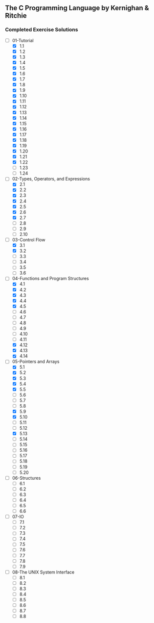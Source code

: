 ## The C Programming Language by Kernighan & Ritchie

### Completed Exercise Solutions

- [ ] 01-Tutorial
    - [X] 1.1
    - [X] 1.2
    - [X] 1.3
    - [X] 1.4
    - [X] 1.5
    - [X] 1.6
    - [X] 1.7
    - [X] 1.8
    - [X] 1.9
    - [X] 1.10
    - [X] 1.11
    - [X] 1.12
    - [X] 1.13
    - [X] 1.14
    - [X] 1.15
    - [X] 1.16
    - [X] 1.17
    - [X] 1.18
    - [X] 1.19
    - [X] 1.20
    - [X] 1.21
    - [X] 1.22
    - [ ] 1.23
    - [ ] 1.24
- [ ] 02-Types, Operators, and Expressions
    - [X] 2.1
    - [X] 2.2
    - [X] 2.3
    - [X] 2.4
    - [X] 2.5
    - [X] 2.6
    - [X] 2.7
    - [ ] 2.8
    - [ ] 2.9
    - [ ] 2.10
- [ ] 03-Control Flow
    - [X] 3.1
    - [X] 3.2
    - [ ] 3.3
    - [ ] 3.4
    - [ ] 3.5
    - [ ] 3.6
- [ ] 04-Functions and Program Structures
    - [X] 4.1
    - [X] 4.2
    - [X] 4.3
    - [X] 4.4
    - [X] 4.5
    - [ ] 4.6
    - [ ] 4.7
    - [ ] 4.8
    - [ ] 4.9
    - [ ] 4.10
    - [ ] 4.11
    - [X] 4.12
    - [X] 4.13
    - [X] 4.14
- [ ] 05-Pointers and Arrays
    - [X] 5.1
    - [X] 5.2
    - [X] 5.3
    - [X] 5.4
    - [X] 5.5
    - [ ] 5.6
    - [ ] 5.7
    - [ ] 5.8
    - [X] 5.9
    - [X] 5.10
    - [ ] 5.11
    - [ ] 5.12
    - [X] 5.13
    - [ ] 5.14
    - [ ] 5.15
    - [ ] 5.16
    - [ ] 5.17
    - [ ] 5.18
    - [ ] 5.19
    - [ ] 5.20
- [ ] 06-Structures
    - [ ] 6.1
    - [ ] 6.2
    - [ ] 6.3
    - [ ] 6.4
    - [ ] 6.5
    - [ ] 6.6
- [ ] 07-IO 
    - [ ] 7.1
    - [ ] 7.2
    - [ ] 7.3
    - [ ] 7.4
    - [ ] 7.5
    - [ ] 7.6
    - [ ] 7.7
    - [ ] 7.8
    - [ ] 7.9
- [ ] 08-The UNIX System Interface
    - [ ] 8.1
    - [ ] 8.2
    - [ ] 8.3
    - [ ] 8.4
    - [ ] 8.5
    - [ ] 8.6
    - [ ] 8.7
    - [ ] 8.8
